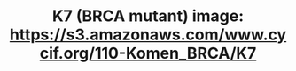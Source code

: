 ---
title: "K7 (BRCA mutant)
image: https://s3.amazonaws.com/www.cycif.org/110-Komen_BRCA/K7"
layout: minerva-1-5 
exhibit: config-110-Komen_BRCA/K7
---